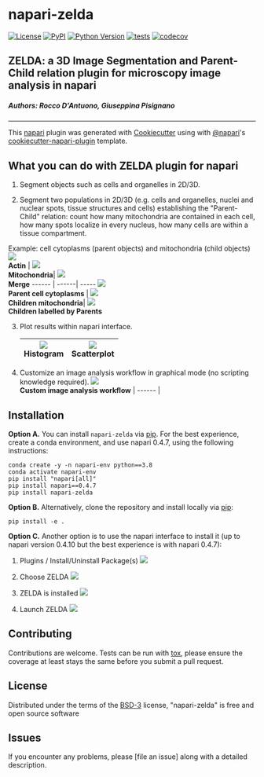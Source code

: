 # napari-zelda

[![License](https://img.shields.io/pypi/l/napari-zelda.svg?color=green)](https://github.com/RoccoDAnt/napari-zelda/raw/master/LICENSE)
[![PyPI](https://img.shields.io/pypi/v/napari-zelda.svg?color=green)](https://pypi.org/project/napari-zelda)
[![Python Version](https://img.shields.io/pypi/pyversions/napari-zelda.svg?color=green)](https://python.org)
[![tests](https://github.com/RoccoDAnt/napari-zelda/workflows/tests/badge.svg)](https://github.com/RoccoDAnt/napari-zelda/actions)
[![codecov](https://codecov.io/gh/RoccoDAnt/napari-zelda/branch/master/graph/badge.svg)](https://codecov.io/gh/RoccoDAnt/napari-zelda)

## ZELDA: a 3D Image Segmentation and Parent-Child relation plugin for microscopy image analysis in napari
##### Authors: Rocco D'Antuono, Giuseppina Pisignano
----------------------------------

This [napari] plugin was generated with [Cookiecutter] using with [@napari]'s [cookiecutter-napari-plugin] template.

<!--
Don't miss the full getting started guide to set up your new package:
https://github.com/napari/cookiecutter-napari-plugin#getting-started

and review the napari docs for plugin developers:
https://napari.org/docs/plugins/index.html
-->

## What you can do with ZELDA plugin for napari
1. Segment objects such as cells and organelles in 2D/3D.

2. Segment two populations in 2D/3D (e.g. cells and organelles, nuclei and nuclear spots, tissue structures and cells) establishing the "Parent-Child" relation: count how many mitochondria are contained in each cell, how many spots localize in every nucleus, how many cells are within a tissue compartment.

  Example: cell cytoplasms (parent objects) and mitochondria (child objects)
  ![](/docs/2D-AF488.png) <br> **Actin** | ![](/docs/2D-MT.png) <br> **Mitochondria**| ![](/docs/2D-AF488_MT.png) <br> **Merge**
  ------ | ------| -----
  ![](/docs/2D-AF488_parents.png) <br> **Parent cell cytoplasms** | ![](/docs/2D-MT_children.png) <br> **Children mitochondria**|  ![](/docs/2D-MT_childrenbyParent.png) <br> **Children labelled by Parents**


3. Plot results within napari interface.

    ![](/docs/Plot_hist_Area.png) <br> **Histogram** | ![](/docs/Plot_scatter_Area-EqDiam.png) <br> **Scatterplot**|
    ------ | ------|
4. Customize an image analysis workflow in graphical mode (no scripting knowledge required).
  ![](/docs/CustomProtocol.png) <br> **Custom image analysis workflow** |
  ------ |


## Installation

**Option A.** You can install `napari-zelda` via [pip]. For the best experience, create a conda environment, and use napari 0.4.7, using the following instructions:

    conda create -y -n napari-env python==3.8  
    conda activate napari-env  
    pip install "napari[all]"  
    pip install napari==0.4.7  
    pip install napari-zelda  


**Option B.** Alternatively, clone the repository and install locally via [pip]:

    pip install -e .

**Option C.** Another option is to use the napari interface to install it (up to napari version 0.4.10 but the best experience is with napari 0.4.7):
1. Plugins / Install/Uninstall Package(s)
![](/docs/Clipboard_ZELDA_Plugin_install_in_napari.png)

2. Choose ZELDA
![](/docs/Clipboard_ZELDA_Plugin_install_ZELDA_in_napari_Arrow.png)

3. ZELDA is installed
![](/docs/Clipboard_ZELDA_Plugin_installed_ZELDA_in_napari_Arrow.png)

4. Launch ZELDA
![](/docs/Clipboard_ZELDA_Launch_ZELDA.png)


## Contributing

Contributions are welcome. Tests can be run with [tox], please ensure
the coverage at least stays the same before you submit a pull request.

## License

Distributed under the terms of the [BSD-3] license,
"napari-zelda" is free and open source software

## Issues

If you encounter any problems, please [file an issue] along with a detailed description.

[napari]: https://github.com/napari/napari
[Cookiecutter]: https://github.com/audreyr/cookiecutter
[@napari]: https://github.com/napari
[MIT]: http://opensource.org/licenses/MIT
[BSD-3]: http://opensource.org/licenses/BSD-3-Clause
[GNU GPL v3.0]: http://www.gnu.org/licenses/gpl-3.0.txt
[GNU LGPL v3.0]: http://www.gnu.org/licenses/lgpl-3.0.txt
[Apache Software License 2.0]: http://www.apache.org/licenses/LICENSE-2.0
[Mozilla Public License 2.0]: https://www.mozilla.org/media/MPL/2.0/index.txt
[cookiecutter-napari-plugin]: https://github.com/napari/cookiecutter-napari-plugin

[napari]: https://github.com/napari/napari
[tox]: https://tox.readthedocs.io/en/latest/
[pip]: https://pypi.org/project/pip/
[PyPI]: https://pypi.org/
